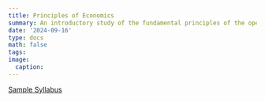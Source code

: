 ```yaml
---
title: Principles of Economics
summary: An introductory study of the fundamental principles of the operation of the market system, the determination of national income, and the role of money in the economy.
date: '2024-09-16'
type: docs
math: false
tags:
image:
  caption: 
---
```

[Sample Syllabus](https://colindavison.github.io/uploads/davison_principles_syllabus_fall_24.pdf) 
